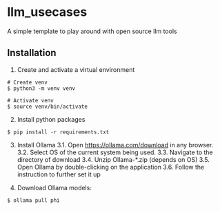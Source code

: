 # llm_usecases
A simple template to play around with open source llm tools


## Installation

1. Create and activate a virtual environment
```
# Create venv
$ python3 -m venv venv

# Activate venv
$ source venv/bin/activate
```

2. Install python packages
```
$ pip install -r requirements.txt
```

3. Install Ollama
    3.1. Open https://ollama.com/download in any browser.
    3.2. Select OS of the current system being used.
    3.3. Navigate to the directory of download
    3.4. Unzip Ollama-*.zip (depends on OS)
    3.5. Open Ollama by double-clicking on the application
    3.6. Follow the instruction to further set it up

4. Download Ollama models:
```
$ ollama pull phi
```